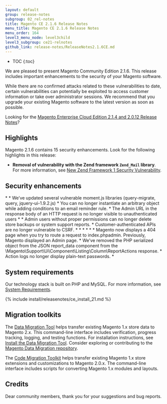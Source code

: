 ```yaml
---
layout: default
group: release-notes
subgroup: 02_rel-notes
title: Magento CE 2.1.6 Release Notes
menu_title: Magento CE 2.1.6 Release Notes
menu_order: 164
level3_menu_node: level3child
level3_subgroup: ce21-relnotes 
github_link: release-notes/ReleaseNotes2.1.6CE.md
---
```


*	TOC
{:toc}


We are pleased to present Magento Community Edition 2.1.6. This release includes important enhancements to the security of your Magento software.


<div class="bs-callout bs-callout-warning" markdown="1">
While there are no confirmed attacks related to these vulnerabilities to date, certain vulnerabilities can potentially be exploited to access customer information or take over administrator sessions. We recommend that you upgrade your existing Magento software to the latest version as soon as possible.
</div>



Looking for the <a href="http://devdocs.magento.com/guides/v2.0/cloud/release-notes/CloudReleaseNotes2.1.4.html" target="_blank">Magento Enterprise Cloud Edition 2.1.4 and 2.0.12 Release Notes</a>?


## Highlights

Magento 2.1.6 contains 15 security enhancements. Look for the following highlights in this release:

* **Removal of vulnerability with the Zend framework `Zend_Mail` library**. For more information, see <a href="https://magento.com/security/news/new-zend-framework-1-security-vulnerability" target="_blank">New Zend Framework 1 Security Vulnerability</a>.  



## Security enhancements

<!--- 64635 -->*
<!--- 64049 -->* We’ve updated several vulnerable moment.js libraries (query-migrate, query, jquery-ui-1.9.2.js)

<!--- 63879 -->* You can no longer instantiate an arbitrary object while adding conditions to an email reminder rule. 

<!--- 63877 -->* The Admin URL in the response body of an HTTP request is no longer visible to unauthenticated users 
<!--- 63869 -->*
<!--- 63866 -->* Admin users without proper permissions can no longer delete store backups or system support reports. 

<!--- 63864 -->* Customer-authenticated APIs are no longer vulnerable to CSRF.

<!--- 63862 -->*
<!--- 63680 -->*
<!--- 63632-->*
<!--- 63527 -->*
<!--- 63517 -->*
<!--- 62475 -->* Magento now displays a 404 page when you try to route a request to index.phpadmin. Previously, Magento displayed an Admin page.

<!--- 62313 -->* We’ve removed  the PHP serialized object from  the JSON report_data component  from the \Magento\Support\Ui\Component\Listing\Column\ReportActions response. 

<!--- 61015 -->* Action logs no longer display plain-text passwords. 

<!--- 59097 -->*








## System requirements
Our technology stack is built on PHP and MySQL. For more information, see
<a href="{{ page.baseurl }}install-gde/system-requirements.html" target="_blank">System Requirements</a>.


{% include install/releasenotes/ce_install_21.md %}



## Migration toolkits
The <a href="{{ page.baseurl }}migration/migration-migrate.html" target="_blank">Data Migration Tool</a> helps transfer existing Magento 1.x store data to Magento 2.x. This command-line interface includes verification, progress tracking, logging, and testing functions. For installation instructions, see  <a href="{{ page.baseurl }}migration/migration-tool-install.html" target="_blank">Install the Data Migration Tool</a>. Consider exploring or contributing to the <a href="https://github.com/magento/data-migration-tool" target="_blank"> Magento Data Migration repository</a>.

The <a href="https://github.com/magento/code-migration" target="_blank">Code Migration Toolkit</a> helps transfer existing Magento 1.x store extensions and customizations to Magento 2.0.x. The command-line interface includes scripts for converting Magento 1.x modules and layouts.

## Credits
Dear community members, thank you for your suggestions and bug reports. 

